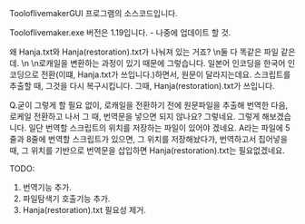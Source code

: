 TooloflivemakerGUI 프로그램의 소스코드입니다.

Tooloflivemaker.exe 버전은 1.19입니다. - 나중에 업데이트 할 것.


왜 Hanja.txt와 Hanja(restoration).txt가 나눠져 있는 거죠?
\n둘 다 똑같은 파일 같은데.
\n
\n로캐일을 변환하는 과정이 있기 때문에 그렇습니다.
일본어 인코딩을 한국어 인코딩으로 전환(이떄, Hanja.txt가 쓰입니다.)하면서, 원문이 달라지는데요.
스크립트를 추출할 때, 그것을 다시 복구시킵니다. 그때, Hanja(restoration).txt가 쓰입니다.

Q.굳이 그렇게 할 필요 없이, 로캐일을 전환하기 전에 원문파일을 추출해 번역한 다음, 로케일 전환하고 나서 그 때, 번역문을 넣으면 되지 않나요?
그렇네요. 그렇게 해보겠습니다. 일단 번역할 스크립트의 위치를 저장하는 파일이 있어야 겠네요.
A라는 파일에 5줄과 8줄에 번역할 스크립트가 있으면, 그 위치를 저장해놨다가, 번역하고서 집어넣을 때, 그 위치를 기반으로 번역문을 삽입하면
Hanja(restoration).txt는 필요없겠네요.

TODO:
1. 번역기능 추가.
2. 파일탐색기 호출기능 추가.
3. Hanja(restoration).txt 필요성 제거.
